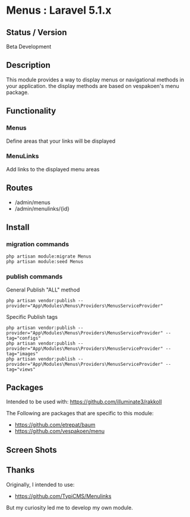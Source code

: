 # Menus : Laravel 5.1.x


## Status / Version

Beta Development


## Description

This module provides a way to display menus or navigational methods in your application.
the display methods are based on vespakoen's menu package.

## Functionality


### Menus
Define areas that your links will be displayed


### MenuLinks
Add links to the displayed menu areas


## Routes

* /admin/menus
* /admin/menulinks/{id}


## Install

### migration commands

```
php artisan module:migrate Menus
php artisan module:seed Menus
```


### publish commands

General Publish "ALL" method
```
php artisan vendor:publish --provider="App\Modules\Menus\Providers\MenusServiceProvider"
```

Specific Publish tags
```
php artisan vendor:publish --provider="App\Modules\Menus\Providers\MenusServiceProvider" --tag="configs"
php artisan vendor:publish --provider="App\Modules\Menus\Providers\MenusServiceProvider" --tag="images"
php artisan vendor:publish --provider="App\Modules\Menus\Providers\MenusServiceProvider" --tag="views"
```




## Packages

Intended to be used with:
https://github.com/illuminate3/rakkoII

The Following are packages that are specific to this module:

* https://github.com/etrepat/baum
* https://github.com/vespakoen/menu


## Screen Shots
## Thanks

Originally, I intended to use:
* https://github.com/TypiCMS/Menulinks

But my curiosity led me to develop my own module.
